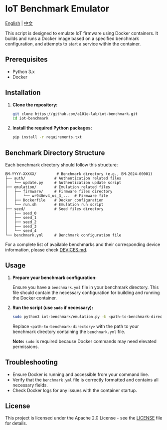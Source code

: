 # IoT Benchmark Emulator

[English](README.md) | [中文](readme/README_zh.md)

This script is designed to emulate IoT firmware using Docker containers. It builds and runs a Docker image based on a specified benchmark configuration, and attempts to start a service within the container.

## Prerequisites

- Python 3.x
- Docker

## Installation

1. **Clone the repository:**

   ```bash
   git clone https://github.com/a101e-lab/iot-benchmark.git
   cd iot-benchmark
   ```

2. **Install the required Python packages:**

   ```bash
   pip install -r requirements.txt
   ```

## Benchmark Directory Structure

Each benchmark directory should follow this structure:

```
BM-YYYY-XXXXX/         # Benchmark directory (e.g., BM-2024-00001)
├── auth/             # Authentication related files
│   └── update.py     # Authentication update script
├── emulation/        # Emulation related files
│   ├── firmware/     # Firmware files directory
│   │   └── wr940nv4_us_3_...  # Firmware file
│   ├── Dockerfile    # Docker configuration
│   └── run.sh        # Emulation run script
├── seed/             # Seed files directory
│   ├── seed_0
│   ├── seed_1
│   ├── seed_2
│   ├── seed_3
│   └── seed_4
└── benchmark.yml     # Benchmark configuration file
```

For a complete list of available benchmarks and their corresponding device information, please check [DEVICES.md](DEVICES.md).

## Usage

1. **Prepare your benchmark configuration:**

   Ensure you have a `benchmark.yml` file in your benchmark directory. This file should contain the necessary configuration for building and running the Docker container.

2. **Run the script (use `sudo` if necessary):**

   ```bash
   sudo python3 iot-benchmark/emulation.py -b <path-to-benchmark-directory>
   ```

   Replace `<path-to-benchmark-directory>` with the path to your benchmark directory containing the `benchmark.yml` file.

   **Note:** `sudo` is required because Docker commands may need elevated permissions.

## Troubleshooting

- Ensure Docker is running and accessible from your command line.
- Verify that the `benchmark.yml` file is correctly formatted and contains all necessary fields.
- Check Docker logs for any issues with the container startup.

## License

This project is licensed under the Apache 2.0 License - see the [LICENSE](LICENSE) file for details.


